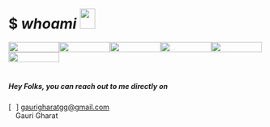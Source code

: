 
# $ ***<em>whoami</em>*** <img src="https://user-images.githubusercontent.com/69461635/111628482-47c9d600-8816-11eb-94e9-2852d4816cdb.png" width="30" height="40" />    

<img src="https://user-images.githubusercontent.com/69461635/111626530-27008100-8814-11eb-805b-9a04581266c9.png" width="100" height="20" /><img src="https://user-images.githubusercontent.com/69461635/111626589-37186080-8814-11eb-8806-f28582e560b1.png" width="100" height="20"/><img src="https://user-images.githubusercontent.com/69461635/111626642-47304000-8814-11eb-9553-80d3b3849fd0.png" width="100" height="20"/><img src="https://user-images.githubusercontent.com/69461635/111626700-54e5c580-8814-11eb-802b-84463ff273ef.png" width="100" height="20"/><img src="https://user-images.githubusercontent.com/69461635/111626893-7cd52900-8814-11eb-819f-96097fab35d3.png" width="100" height="20"/><img src="https://user-images.githubusercontent.com/69461635/111626928-89f21800-8814-11eb-8f05-59cab39d7cc9.png" width="100" height="20"/>

#

##### Hey Folks, you can reach out to me directly on 
[<img width="10" height="10" src="https://user-images.githubusercontent.com/69461635/111631703-b9575380-8819-11eb-93c9-f687d4ac4aea.png">] gaurigharatgg@gmail.com  
[<img width="10" height="10" src="https://user-images.githubusercontent.com/69461635/111633632-b78e8f80-881b-11eb-819f-89a0aab60998.png">](https://twitter.com/Gauri_gharat)  Gauri Gharat 


<!---
Gaurigharat/Gaurigharat is a ✨ special ✨ repository because its `README.md` (this file) appears on your GitHub profile.
You can click the Preview link to take a look at your changes.
--->

